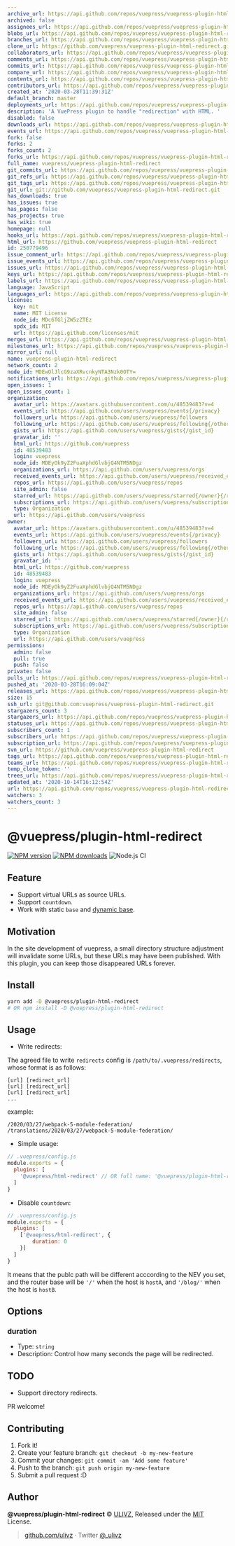 ```yaml
---
archive_url: https://api.github.com/repos/vuepress/vuepress-plugin-html-redirect/{archive_format}{/ref}
archived: false
assignees_url: https://api.github.com/repos/vuepress/vuepress-plugin-html-redirect/assignees{/user}
blobs_url: https://api.github.com/repos/vuepress/vuepress-plugin-html-redirect/git/blobs{/sha}
branches_url: https://api.github.com/repos/vuepress/vuepress-plugin-html-redirect/branches{/branch}
clone_url: https://github.com/vuepress/vuepress-plugin-html-redirect.git
collaborators_url: https://api.github.com/repos/vuepress/vuepress-plugin-html-redirect/collaborators{/collaborator}
comments_url: https://api.github.com/repos/vuepress/vuepress-plugin-html-redirect/comments{/number}
commits_url: https://api.github.com/repos/vuepress/vuepress-plugin-html-redirect/commits{/sha}
compare_url: https://api.github.com/repos/vuepress/vuepress-plugin-html-redirect/compare/{base}...{head}
contents_url: https://api.github.com/repos/vuepress/vuepress-plugin-html-redirect/contents/{+path}
contributors_url: https://api.github.com/repos/vuepress/vuepress-plugin-html-redirect/contributors
created_at: '2020-03-28T11:39:31Z'
default_branch: master
deployments_url: https://api.github.com/repos/vuepress/vuepress-plugin-html-redirect/deployments
description: 'A VuePress plugin to handle "redirection" with HTML. '
disabled: false
downloads_url: https://api.github.com/repos/vuepress/vuepress-plugin-html-redirect/downloads
events_url: https://api.github.com/repos/vuepress/vuepress-plugin-html-redirect/events
fork: false
forks: 2
forks_count: 2
forks_url: https://api.github.com/repos/vuepress/vuepress-plugin-html-redirect/forks
full_name: vuepress/vuepress-plugin-html-redirect
git_commits_url: https://api.github.com/repos/vuepress/vuepress-plugin-html-redirect/git/commits{/sha}
git_refs_url: https://api.github.com/repos/vuepress/vuepress-plugin-html-redirect/git/refs{/sha}
git_tags_url: https://api.github.com/repos/vuepress/vuepress-plugin-html-redirect/git/tags{/sha}
git_url: git://github.com/vuepress/vuepress-plugin-html-redirect.git
has_downloads: true
has_issues: true
has_pages: false
has_projects: true
has_wiki: true
homepage: null
hooks_url: https://api.github.com/repos/vuepress/vuepress-plugin-html-redirect/hooks
html_url: https://github.com/vuepress/vuepress-plugin-html-redirect
id: 250779496
issue_comment_url: https://api.github.com/repos/vuepress/vuepress-plugin-html-redirect/issues/comments{/number}
issue_events_url: https://api.github.com/repos/vuepress/vuepress-plugin-html-redirect/issues/events{/number}
issues_url: https://api.github.com/repos/vuepress/vuepress-plugin-html-redirect/issues{/number}
keys_url: https://api.github.com/repos/vuepress/vuepress-plugin-html-redirect/keys{/key_id}
labels_url: https://api.github.com/repos/vuepress/vuepress-plugin-html-redirect/labels{/name}
language: JavaScript
languages_url: https://api.github.com/repos/vuepress/vuepress-plugin-html-redirect/languages
license:
  key: mit
  name: MIT License
  node_id: MDc6TGljZW5zZTEz
  spdx_id: MIT
  url: https://api.github.com/licenses/mit
merges_url: https://api.github.com/repos/vuepress/vuepress-plugin-html-redirect/merges
milestones_url: https://api.github.com/repos/vuepress/vuepress-plugin-html-redirect/milestones{/number}
mirror_url: null
name: vuepress-plugin-html-redirect
network_count: 2
node_id: MDEwOlJlcG9zaXRvcnkyNTA3Nzk0OTY=
notifications_url: https://api.github.com/repos/vuepress/vuepress-plugin-html-redirect/notifications{?since,all,participating}
open_issues: 1
open_issues_count: 1
organization:
  avatar_url: https://avatars.githubusercontent.com/u/48539483?v=4
  events_url: https://api.github.com/users/vuepress/events{/privacy}
  followers_url: https://api.github.com/users/vuepress/followers
  following_url: https://api.github.com/users/vuepress/following{/other_user}
  gists_url: https://api.github.com/users/vuepress/gists{/gist_id}
  gravatar_id: ''
  html_url: https://github.com/vuepress
  id: 48539483
  login: vuepress
  node_id: MDEyOk9yZ2FuaXphdGlvbjQ4NTM5NDgz
  organizations_url: https://api.github.com/users/vuepress/orgs
  received_events_url: https://api.github.com/users/vuepress/received_events
  repos_url: https://api.github.com/users/vuepress/repos
  site_admin: false
  starred_url: https://api.github.com/users/vuepress/starred{/owner}{/repo}
  subscriptions_url: https://api.github.com/users/vuepress/subscriptions
  type: Organization
  url: https://api.github.com/users/vuepress
owner:
  avatar_url: https://avatars.githubusercontent.com/u/48539483?v=4
  events_url: https://api.github.com/users/vuepress/events{/privacy}
  followers_url: https://api.github.com/users/vuepress/followers
  following_url: https://api.github.com/users/vuepress/following{/other_user}
  gists_url: https://api.github.com/users/vuepress/gists{/gist_id}
  gravatar_id: ''
  html_url: https://github.com/vuepress
  id: 48539483
  login: vuepress
  node_id: MDEyOk9yZ2FuaXphdGlvbjQ4NTM5NDgz
  organizations_url: https://api.github.com/users/vuepress/orgs
  received_events_url: https://api.github.com/users/vuepress/received_events
  repos_url: https://api.github.com/users/vuepress/repos
  site_admin: false
  starred_url: https://api.github.com/users/vuepress/starred{/owner}{/repo}
  subscriptions_url: https://api.github.com/users/vuepress/subscriptions
  type: Organization
  url: https://api.github.com/users/vuepress
permissions:
  admin: false
  pull: true
  push: false
private: false
pulls_url: https://api.github.com/repos/vuepress/vuepress-plugin-html-redirect/pulls{/number}
pushed_at: '2020-03-28T16:09:04Z'
releases_url: https://api.github.com/repos/vuepress/vuepress-plugin-html-redirect/releases{/id}
size: 15
ssh_url: git@github.com:vuepress/vuepress-plugin-html-redirect.git
stargazers_count: 3
stargazers_url: https://api.github.com/repos/vuepress/vuepress-plugin-html-redirect/stargazers
statuses_url: https://api.github.com/repos/vuepress/vuepress-plugin-html-redirect/statuses/{sha}
subscribers_count: 1
subscribers_url: https://api.github.com/repos/vuepress/vuepress-plugin-html-redirect/subscribers
subscription_url: https://api.github.com/repos/vuepress/vuepress-plugin-html-redirect/subscription
svn_url: https://github.com/vuepress/vuepress-plugin-html-redirect
tags_url: https://api.github.com/repos/vuepress/vuepress-plugin-html-redirect/tags
teams_url: https://api.github.com/repos/vuepress/vuepress-plugin-html-redirect/teams
temp_clone_token: ''
trees_url: https://api.github.com/repos/vuepress/vuepress-plugin-html-redirect/git/trees{/sha}
updated_at: '2020-10-14T16:12:54Z'
url: https://api.github.com/repos/vuepress/vuepress-plugin-html-redirect
watchers: 3
watchers_count: 3
---
```


# @vuepress/plugin-html-redirect

[![NPM version](https://img.shields.io/npm/v/@vuepress/plugin-html-redirect.svg?style=flat)](https://npmjs.com/package/@vuepress/plugin-html-redirect) [![NPM downloads](https://img.shields.io/npm/dm/@vuepress/plugin-html-redirect.svg?style=flat)](https://npmjs.com/package/@vuepress/plugin-html-redirect) ![Node.js CI](https://github.com/vuepressjs/vuepress-plugin-html-redirect/workflows/Node.js%20CI/badge.svg)

## Feature

- Support virtual URLs as source URLs.
- Support `countdown`.
- Work with static `base` and [dynamic base](https://github.com/vuepressjs/vuepress-plugin-dynamic-base).

## Motivation

In the site development of vuepress, a small directory structure adjustment will invalidate some URLs, but these URLs may have been published. With this plugin, you can keep those disappeared URLs forever.

## Install

```bash
yarn add -D @vuepress/plugin-html-redirect
# OR npm install -D @vuepress/plugin-html-redirect
```

## Usage

- Write redirects:

The agreed file to write `redirects` config is `/path/to/.vuepress/redirects`, whose format is as follows:

```
[url] [redirect_url]
[url] [redirect_url]
[url] [redirect_url]
...
```

example:

```
/2020/03/27/webpack-5-module-federation/ /translations/2020/03/27/webpack-5-module-federation/
``` 

- Simple usage:

```js
// .vuepress/config.js
module.exports = {
  plugins: [
    '@vuepress/html-redirect' // OR full name: '@vuepress/plugin-html-redirect'
  ]
}
```

- Disable `countdown`:


```js
// .vuepress/config.js
module.exports = {
  plugins: [
    ['@vuepress/html-redirect', {
        duration: 0
    }]
  ]
}
```

It means that the publc path will be different acccording to the NEV you set, and the router base will be `'/'` when the host is `hostA`, and `'/blog/'` when the host is `hostB`.

## Options

### duration

- Type: `string`
- Description: Control how many seconds the page will be redirected.

## TODO

- Support directory redirects.

PR welcome!

## Contributing

1. Fork it!
2. Create your feature branch: `git checkout -b my-new-feature`
3. Commit your changes: `git commit -am 'Add some feature'`
4. Push to the branch: `git push origin my-new-feature`
5. Submit a pull request :D

## Author

**@vuepress/plugin-html-redirect** © [ULIVZ](https://github.com/ulivz), Released under the [MIT](https://raw.githubusercontent.com/VuePress/vuepress-plugin-html-redirect/master/LICENSE) License.<br>

> [github.com/ulivz](https://github.com/ulivz) · Twitter [@_ulivz](https://twitter.com/_ulivz)


